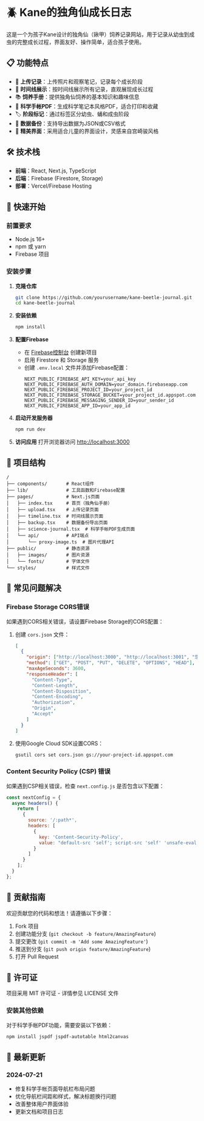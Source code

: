 # 🪲 Kane的独角仙成长日志

这是一个为孩子Kane设计的独角仙（锹甲）饲养记录网站，用于记录从幼虫到成虫的完整成长过程，界面友好、操作简单，适合孩子使用。

## 📋 功能特点

- 📝 **上传记录**：上传照片和观察笔记，记录每个成长阶段
- 📅 **时间线展示**：按时间线展示所有记录，直观展现成长过程
- 📚 **饲养手册**：提供独角仙饲养的基本知识和趣味信息
- 📓 **科学手帐PDF**：生成科学笔记本风格PDF，适合打印和收藏
- 🏷️ **阶段标记**：通过标签区分幼虫、蛹和成虫阶段
- 💾 **数据备份**：支持导出数据为JSON或CSV格式
- 🎨 **精美界面**：采用适合儿童的界面设计，灵感来自宫崎骏风格

## 🛠️ 技术栈

- **前端**：React, Next.js, TypeScript
- **后端**：Firebase (Firestore, Storage)
- **部署**：Vercel/Firebase Hosting

## 🚀 快速开始

### 前置要求

- Node.js 16+
- npm 或 yarn
- Firebase 项目

### 安装步骤

1. **克隆仓库**
   ```bash
   git clone https://github.com/yourusername/kane-beetle-journal.git
   cd kane-beetle-journal
   ```

2. **安装依赖**
   ```bash
   npm install
   ```

3. **配置Firebase**
   - 在 [Firebase控制台](https://console.firebase.google.com/) 创建新项目
   - 启用 Firestore 和 Storage 服务
   - 创建 `.env.local` 文件并添加Firebase配置：
     ```
     NEXT_PUBLIC_FIREBASE_API_KEY=your_api_key
     NEXT_PUBLIC_FIREBASE_AUTH_DOMAIN=your_domain.firebaseapp.com
     NEXT_PUBLIC_FIREBASE_PROJECT_ID=your_project_id
     NEXT_PUBLIC_FIREBASE_STORAGE_BUCKET=your_project_id.appspot.com
     NEXT_PUBLIC_FIREBASE_MESSAGING_SENDER_ID=your_sender_id
     NEXT_PUBLIC_FIREBASE_APP_ID=your_app_id
     ```

4. **启动开发服务器**
   ```bash
   npm run dev
   ```

5. **访问应用**
   打开浏览器访问 [http://localhost:3000](http://localhost:3000)

## 📁 项目结构

```
/
├── components/       # React组件
├── lib/              # 工具函数和Firebase配置
├── pages/            # Next.js页面
│   ├── index.tsx     # 首页（独角仙手册）
│   ├── upload.tsx    # 上传记录页面
│   ├── timeline.tsx  # 时间线展示页面
│   ├── backup.tsx    # 数据备份导出页面
│   ├── science-journal.tsx  # 科学手帐PDF生成页面
│   └── api/          # API端点
│       └── proxy-image.ts  # 图片代理API
├── public/           # 静态资源
│   ├── images/       # 图片资源
│   └── fonts/        # 字体文件
└── styles/           # 样式文件
```

## 🔧 常见问题解决

### Firebase Storage CORS错误

如果遇到CORS相关错误，请设置Firebase Storage的CORS配置：

1. 创建 `cors.json` 文件：
   ```json
   [
     {
       "origin": ["http://localhost:3000", "http://localhost:3001", "您的网站域名"],
       "method": ["GET", "POST", "PUT", "DELETE", "OPTIONS", "HEAD"],
       "maxAgeSeconds": 3600,
       "responseHeader": [
         "Content-Type", 
         "Content-Length", 
         "Content-Disposition", 
         "Content-Encoding",
         "Authorization", 
         "Origin", 
         "Accept"
       ]
     }
   ]
   ```

2. 使用Google Cloud SDK设置CORS：
   ```bash
   gsutil cors set cors.json gs://your-project-id.appspot.com
   ```

### Content Security Policy (CSP) 错误

如果遇到CSP相关错误，检查 `next.config.js` 是否包含以下配置：

```javascript
const nextConfig = {
  async headers() {
    return [
      {
        source: '/:path*',
        headers: [
          {
            key: 'Content-Security-Policy',
            value: "default-src 'self'; script-src 'self' 'unsafe-eval' 'unsafe-inline'..."
          }
        ]
      }
    ];
  }
};
```

## 📝 贡献指南

欢迎贡献您的代码和想法！请遵循以下步骤：

1. Fork 项目
2. 创建功能分支 (`git checkout -b feature/AmazingFeature`)
3. 提交更改 (`git commit -m 'Add some AmazingFeature'`)
4. 推送到分支 (`git push origin feature/AmazingFeature`)
5. 打开 Pull Request

## 📄 许可证

项目采用 MIT 许可证 - 详情参见 LICENSE 文件

### 安装其他依赖

对于科学手帐PDF功能，需要安装以下依赖：

```bash
npm install jspdf jspdf-autotable html2canvas
```

## 📅 最新更新

### 2024-07-21
- 修复科学手帐页面导航栏布局问题
- 优化导航栏间距和样式，解决标题换行问题
- 改善整体用户界面体验
- 更新文档和项目日志 